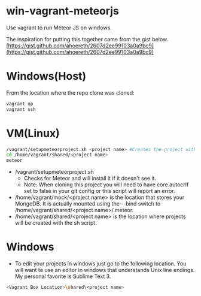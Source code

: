 win-vagrant-meteorjs
====================

Use vagrant to run Meteor JS on windows.

The inspiration for putting this together came from the gist below.
[https://gist.github.com/ahoereth/2607d2ee99103a0a9bc9](https://gist.github.com/ahoereth/2607d2ee99103a0a9bc9)

# Windows(Host) 
From the location where the repo clone was cloned:
```sh
vagrant up
vagrant ssh
```

# VM(Linux)
```sh
/vagrant/setupmeteorproject.sh <project name> #Creates the project within the VM.
cd /home/vagrant/shared/<project name>
meteor
```
* /vagrant/setupmeteorproject.sh
  * Checks for Meteor and will install it if it doesn't see it.
  * Note: When cloning this project you will need to have core.autocrlf set to false in your git config or this script will report an error.
* /home/vagrant/mock/\<project name\> is the location that stores your MongoDB. It is actually mounted using the --bind switch to /home/vagrant/shared/\<project name\>/.meteor.
* /home/vagrant/shared/\<project name\> is the location where projects will be created with the sh script.

# Windows
* To edit your projects in windows just go to the following location. You will want to use an editor in windows that understands Unix line endings. My personal favorite is Sublime Text 3.
```sh
<Vagrant Box Location>\shared\<project name>
```
